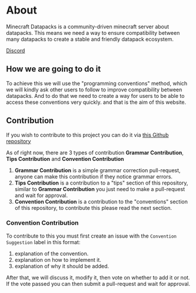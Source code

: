 # About

Minecraft Datapacks is a community-driven minecraft server about datapacks. This means we need a way to ensure compatibility between many datapacks to create a stable and friendly datapack ecosystem.

[Discord](https://discord.gg/56ySADc)

## How we are going to do it

To achieve this we will use the "programming conventions" method, which we will kindly ask other users to follow to improve compatibility between datapacks. And to do that we need to create a way for users to be able to access these conventions very quickly. and that is the aim of this website.

## Contribution

If you wish to contribute to this project you can do it via [this Github repository](https://github.com/oOBoomberOo/mcdatapacks-wiki)

As of right now, there are 3 types of contribution **Grammar Contribution**, **Tips Contribution** and **Convention Contribution**

1. **Grammar Contribution** is a simple grammar correction pull-request, anyone can make this contribution if they notice grammar errors.
2. **Tips Contribution** is a contribution to a "tips" section of this repository, similar to **Grammar Contribution** you just need to make a pull-request and wait for approval.
3. **Convention Contribution** is a contribution to the "conventions" section of this repository, to contribute this please read the next section.

### Convention Contribution

To contribute to this you must first create an issue with the `Convention Suggestion` label in this format:

1) explanation of the convention.
2) explanation on how to implement it.
3) explanation of why it should be added.

After that, we will discuss it, modify it, then vote on whether to add it or not. If the vote passed you can then submit a pull-request and wait for approval.
